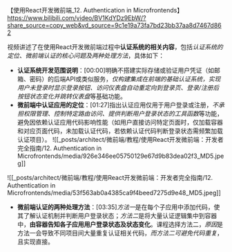 【使用React开发微前端_12. Authentication in Microfrontends】 https://www.bilibili.com/video/BV1KdYDz9EbW/?share_source=copy_web&vd_source=9c1e19a73fa7bd23bb37aa8d7467d862


视频讲述了在使用React开发微前端过程中**认证系统的相关内容**，包括*认证系统的定位、微前端认证的核心问题及两种处理方法*，具体如下：


- **认证系统开发范围说明**：[00:00]明确不搭建实际存储或验证用户凭证（如邮箱、密码）的后端API或类似服务，*仅构建集成在前端的基础认证系统，实现用户未登录时显示登录按钮、访问仪表盘自动重定向到登录页、登录/注册后按钮状态变化并跳转仪表盘*等基础功能。
- **微前端中认证应用的定位**：[01:27]指出认证应用仅用于用户登录或注册，*不承担权限管理、控制特定路由访问、提供判断用户登录状态的工具函数*等功能，避免因依赖认证应用代码影响性能（如用户直接访问特定页面时，仅加载容器和对应页面代码，未加载认证代码，若依赖认证代码判断登录状态需频繁加载认证项目）。
![[_posts/architect/微前端/教程/使用React开发微前端：开发者完全指南/12. Authentication in Microfrontends/media/926e346ee05750129e67d9b83dea02f3_MD5.jpeg]]

![[_posts/architect/微前端/教程/使用React开发微前端：开发者完全指南/12. Authentication in Microfrontends/media/53f563ab0a4385ca9f4beed7275d9e48_MD5.jpeg]]


- **微前端认证的两种处理方法**：[03:35]*方法一*是在每个子应用中添加代码，使其了解认证机制并判断用户登录状态；*方法二*是将大量认证逻辑集中到容器中，**由容器告知各子应用用户登录状态及状态变化**。课程选择方法二，*原因*是方法一会导致不同项目间大量重复认证相关代码，*而方法二可避免代码重复*，且实现直接。